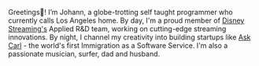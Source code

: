 Greetings👋! I’m Johann, a globe-trotting self taught programmer who currently calls Los Angeles home. By day, I'm a proud member of [Disney Streaming's](https://www.linkedin.com/company/disney-streaming) Applied R&D team, working on cutting-edge streaming innovations. By night, I channel my creativity into building startups like [Ask Carl](https://www.ask-carl.com/) - the world's first Immigration as a Software Service. I'm also a passionate musician, surfer, dad and husband.
